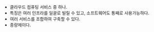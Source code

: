 - 클라우드 컴퓨팅 서비스 중 하나.
- 특징은 여러 인프라를 일괄로 빌릴 수 있고, 소프트웨어도 통째로 사용가능하다.
- 여러 서비스를 조합하여 구축할 수 있다.
- 종량제이다.


